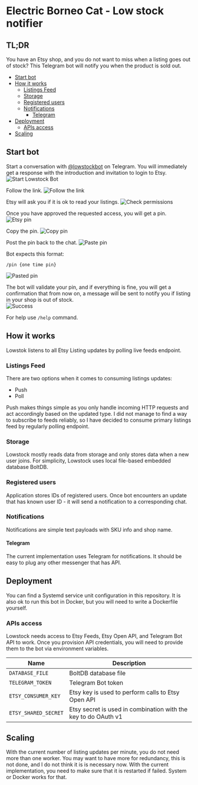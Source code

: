 # Electric Borneo Cat - Low stock notifier

## TL;DR

You have an Etsy shop, and you do not want to miss when a listing goes out of stock?
This Telegram bot will notify you when the product is sold out.

  * [Start bot](#start-bot)
  * [How it works](#how-it-works)
     * [Listings Feed](#listings-feed)
     * [Storage](#storage)
     * [Registered users](#registered-users)
     * [Notifications](#notifications)
        * [Telegram](#telegram)
  * [Deployment](#deployment)
     * [APIs access](#apis-access)
  * [Scaling](#scaling)

## Start bot
Start a conversation with [@lowstockbot](https://telegram.me/lowstockbot) on Telegram. You will immediately get a response with the introduction and invitation to login to Etsy.  
![Start Lowstock Bot](https://storage.googleapis.com/lowstock/1_start_bot.jpg)

Follow the link.
![Follow the link](https://storage.googleapis.com/lowstock/2_login_url.jpg)

Etsy will ask you if it is ok to read your listings.
![Check permissions](https://storage.googleapis.com/lowstock/3_etsy_auth.jpg)

Once you have approved the requested access, you will get a pin. 
![Etsy pin](https://storage.googleapis.com/lowstock/4_one_time_pin.jpg)

Copy the pin.
![Copy pin](https://storage.googleapis.com/lowstock/5_copy_pin.jpg)

Post the pin back to the chat.
![Paste pin](https://storage.googleapis.com/lowstock/6_paste_pin.jpg)

Bot expects this format: 
```
/pin {one time pin}
```  
![Pasted pin](https://storage.googleapis.com/lowstock/7_pasted_pin.jpg)

The bot will validate your pin, and if everything is fine, you will get a confirmation that from now on, a message will be sent to notify you if listing in your shop is out of stock.  
![Success](https://storage.googleapis.com/lowstock/8_success.jpg)

For help use `/help` command.

## How it works
Lowstok listens to all Etsy Listing updates by polling live feeds endpoint.

### Listings Feed
There are two options when it comes to consuming listings updates:
* Push
* Poll

Push makes things simple as you only handle incoming HTTP requests and act accordingly based on the updated type.
I did not manage to find a way to subscribe to feeds reliably, so I have decided to consume primary listings feed by regularly polling endpoint.

### Storage
Lowstock mostly reads data from storage and only stores data when a new user joins.
For simplicity, Lowstock uses local file-based embedded database BoltDB.

### Registered users
Application stores IDs of registered users. Once bot encounters an update that has known user ID - it will send a notification to a corresponding chat.

### Notifications
Notifications are simple text payloads with SKU info and shop name. 

#### Telegram
The current implementation uses Telegram for notifications. It should be easy to plug any other messenger that has API.

## Deployment
You can find a Systemd service unit configuration in this repository.
It is also ok to run this bot in Docker, but you will need to write a Dockerfile yourself.

### APIs access
Lowstock needs access to Etsy Feeds, Etsy Open API, and Telegram Bot API to work.
Once you provision API credentials, you will need to provide them to the bot via environment variables.

| Name                 | Description                                                     |
|----------------------|-----------------------------------------------------------------|
| `DATABASE_FILE`      | BoltDB database file                                            |
| `TELEGRAM_TOKEN`     | Telegram Bot token                                              |
| `ETSY_CONSUMER_KEY`  | Etsy key is used to perform calls to Etsy Open API              |
| `ETSY_SHARED_SECRET` | Etsy secret is used in combination with the key to do OAuth v1  |

## Scaling
With the current number of listing updates per minute, you do not need more than one worker.
You may want to have more for redundancy, this is not done, and I do not think it is is necessary now.
With the current implementation, you need to make sure that it is restarted if failed. System or Docker works for that.
